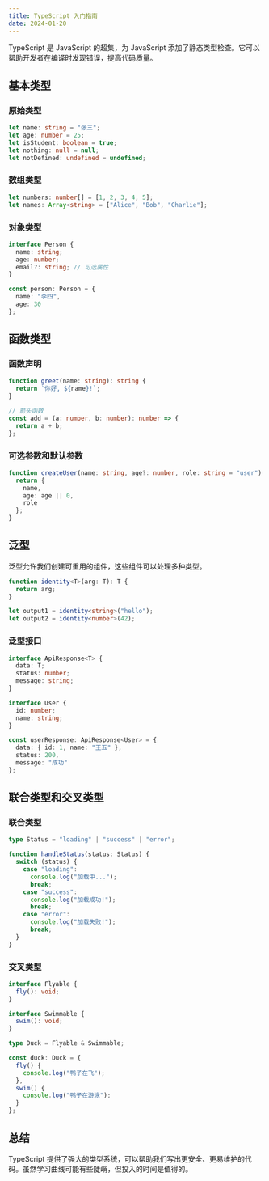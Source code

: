 ```yaml
---
title: TypeScript 入门指南
date: 2024-01-20
---
```


TypeScript 是 JavaScript 的超集，为 JavaScript 添加了静态类型检查。它可以帮助开发者在编译时发现错误，提高代码质量。

## 基本类型

### 原始类型
```typescript
let name: string = "张三";
let age: number = 25;
let isStudent: boolean = true;
let nothing: null = null;
let notDefined: undefined = undefined;
```

### 数组类型
```typescript
let numbers: number[] = [1, 2, 3, 4, 5];
let names: Array<string> = ["Alice", "Bob", "Charlie"];
```

### 对象类型
```typescript
interface Person {
  name: string;
  age: number;
  email?: string; // 可选属性
}

const person: Person = {
  name: "李四",
  age: 30
};
```

## 函数类型

### 函数声明
```typescript
function greet(name: string): string {
  return `你好, ${name}!`;
}

// 箭头函数
const add = (a: number, b: number): number => {
  return a + b;
};
```

### 可选参数和默认参数
```typescript
function createUser(name: string, age?: number, role: string = "user") {
  return {
    name,
    age: age || 0,
    role
  };
}
```

## 泛型

泛型允许我们创建可重用的组件，这些组件可以处理多种类型。

```typescript
function identity<T>(arg: T): T {
  return arg;
}

let output1 = identity<string>("hello");
let output2 = identity<number>(42);
```

### 泛型接口
```typescript
interface ApiResponse<T> {
  data: T;
  status: number;
  message: string;
}

interface User {
  id: number;
  name: string;
}

const userResponse: ApiResponse<User> = {
  data: { id: 1, name: "王五" },
  status: 200,
  message: "成功"
};
```

## 联合类型和交叉类型

### 联合类型
```typescript
type Status = "loading" | "success" | "error";

function handleStatus(status: Status) {
  switch (status) {
    case "loading":
      console.log("加载中...");
      break;
    case "success":
      console.log("加载成功!");
      break;
    case "error":
      console.log("加载失败!");
      break;
  }
}
```

### 交叉类型
```typescript
interface Flyable {
  fly(): void;
}

interface Swimmable {
  swim(): void;
}

type Duck = Flyable & Swimmable;

const duck: Duck = {
  fly() {
    console.log("鸭子在飞");
  },
  swim() {
    console.log("鸭子在游泳");
  }
};
```

## 总结

TypeScript 提供了强大的类型系统，可以帮助我们写出更安全、更易维护的代码。虽然学习曲线可能有些陡峭，但投入的时间是值得的。